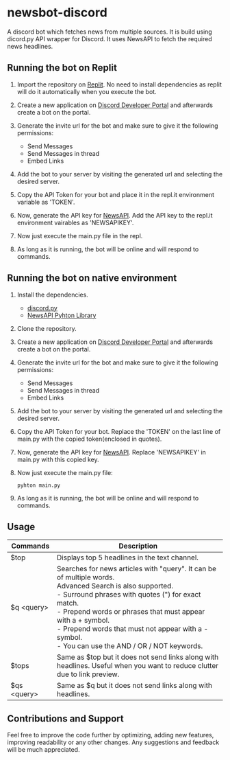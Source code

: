 # newsbot-discord
A discord bot which fetches news from multiple sources. It is build using dicord.py API wrapper for Discord. It uses NewsAPI to fetch the required news headlines.

## Running the bot on Replit
1. Import the repository on <a href = "https://replit.com/">Replit</a>. No need to install dependencies as replit will do it automatically when you execute the bot.

2. Create a new application on <a href = "https://discord.com/developers/applications">Discord Developer Portal</a> and afterwards create a bot on the portal.

3. Generate the invite url for the bot and make sure to give it the following permissions:
    - Send Messages
    - Send Messages in thread
    - Embed Links

4. Add the bot to your server by visiting the generated url and selecting the desired server.

5. Copy the API Token for your bot and place it in the repl.it environment variable as 'TOKEN'.

6. Now, generate the API key for <a href = "https://newsapi.org/">NewsAPI</a>. Add the API key to the repl.it environment vairables as 'NEWSAPIKEY'.

7. Now just execute the main.py file in the repl.

8. As long as it is running, the bot will be online and will respond to commands.

## Running the bot on native environment
1. Install the dependencies.
    - <a href = "https://discordpy.readthedocs.io/en/stable/intro.html">discord.py</a>
    - <a href = "https://github.com/mattlisiv/newsapi-python">NewsAPI Pyhton Library</a>

2. Clone the repository.

3. Create a new application on <a href = "https://discord.com/developers/applications">Discord Developer Portal</a> and afterwards create a bot on the portal.

4. Generate the invite url for the bot and make sure to give it the following permissions:
    - Send Messages
    - Send Messages in thread
    - Embed Links

5. Add the bot to your server by visiting the generated url and selecting the desired server.

6. Copy the API Token for your bot. Replace the 'TOKEN' on the last line of main.py with the copied token(enclosed in quotes).

7. Now, generate the API key for <a href = "https://newsapi.org/">NewsAPI</a>. Replace 'NEWSAPIKEY' in main.py with this copied key.

8. Now just execute the main.py file:
    ```
    pyhton main.py
    ```

9. As long as it is running, the bot will be online and will respond to commands.

## Usage
|           Commands               |                Description                                               |
|----------------------------------|--------------------------------------------------------------------------|
|            $top                  | Displays top 5 headlines in the text channel.                            |
|            $q \<query>            | Searches for news articles with "query". It can be of multiple words.<br>Advanced Search is also supported.<br> - Surround phrases with quotes (") for exact match.<br>- Prepend words or phrases that must appear with a + symbol.<br>- Prepend words that must not appear with a - symbol.<br>- You can use the AND / OR / NOT keywords.|
|            $tops                 | Same as $top but it does not send links along with headlines. Useful when you want to reduce clutter due to link preview.|
|            $qs \<query>           | Same as $q <query> but it does not send links along with headlines. |
                                      

## Contributions and Support
Feel free to improve the code further by optimizing, adding new features, improving readability or any other changes. Any suggestions and feedback will be much appreciated.
